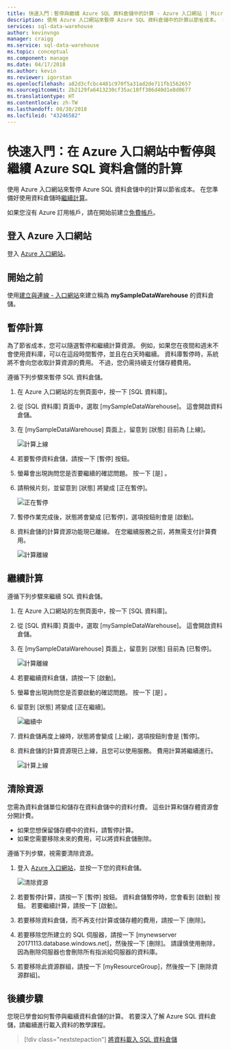 ```yaml
---
title: 快速入門：暫停與繼續 Azure SQL 資料倉儲中的計算 - Azure 入口網站 | Microsoft Docs
description: 使用 Azure 入口網站來暫停 Azure SQL 資料倉儲中的計算以節省成本。 在您準備好使用資料倉儲時繼續計算。
services: sql-data-warehouse
author: kevinvngo
manager: craigg
ms.service: sql-data-warehouse
ms.topic: conceptual
ms.component: manage
ms.date: 04/17/2018
ms.author: kevin
ms.reviewer: igorstan
ms.openlocfilehash: a82d3cfcbc4481c970f5a31ad2de711fb1562657
ms.sourcegitcommit: 2b2129fa6413230cf35ac18ff386d40d1e8d0677
ms.translationtype: HT
ms.contentlocale: zh-TW
ms.lasthandoff: 08/30/2018
ms.locfileid: "43246582"
---
```

# <a name="quickstart-pause-and-resume-compute-for-an-azure-sql-data-warehouse-in-the-azure-portal"></a>快速入門：在 Azure 入口網站中暫停與繼續 Azure SQL 資料倉儲的計算
使用 Azure 入口網站來暫停 Azure SQL 資料倉儲中的計算以節省成本。 在您準備好使用資料倉儲時[繼續計算](sql-data-warehouse-manage-compute-overview.md)。

如果您沒有 Azure 訂用帳戶，請在開始前建立[免費帳戶](https://azure.microsoft.com/free/)。

## <a name="sign-in-to-the-azure-portal"></a>登入 Azure 入口網站

登入 [Azure 入口網站](https://portal.azure.com/)。

## <a name="before-you-begin"></a>開始之前

使用[建立與連線 - 入口網站](create-data-warehouse-portal.md)來建立稱為 **mySampleDataWarehouse** 的資料倉儲。 

## <a name="pause-compute"></a>暫停計算
為了節省成本，您可以隨選暫停和繼續計算資源。 例如，如果您在夜間和週末不會使用資料庫，可以在這段時間暫停，並且在白天時繼續。 資料庫暫停時，系統將不會向您收取計算資源的費用。 不過，您仍需持續支付儲存體費用。 

遵循下列步驟來暫停 SQL 資料倉儲。

1. 在 Azure 入口網站的左側頁面中，按一下 [SQL 資料庫]。
2. 從 [SQL 資料庫] 頁面中，選取 [mySampleDataWarehouse]。 這會開啟資料倉儲。 
3. 在 [mySampleDataWarehouse] 頁面上，留意到 [狀態] 目前為 [上線]。

    ![計算上線](media/pause-and-resume-compute-portal/compute-online.png)

4. 若要暫停資料倉儲，請按一下 [暫停] 按鈕。 
5. 螢幕會出現詢問您是否要繼續的確認問題。 按一下 [是] 。
6. 請稍候片刻，並留意到 [狀態] 將變成 [正在暫停]。

    ![正在暫停](media/pause-and-resume-compute-portal/pausing.png)

7. 暫停作業完成後，狀態將會變成 [已暫停]，選項按鈕則會是 [啟動]。
8. 資料倉儲的計算資源功能現已離線。 在您繼續服務之前，將無需支付計算費用。

    ![計算離線](media/pause-and-resume-compute-portal/compute-offline.png)


## <a name="resume-compute"></a>繼續計算
遵循下列步驟來繼續 SQL 資料倉儲。

1. 在 Azure 入口網站的左側頁面中，按一下 [SQL 資料庫]。
2. 從 [SQL 資料庫] 頁面中，選取 [mySampleDataWarehouse]。 這會開啟資料倉儲。 
3. 在 [mySampleDataWarehouse] 頁面上，留意到 [狀態] 目前為 [已暫停]。

    ![計算離線](media/pause-and-resume-compute-portal/compute-offline.png)

4. 若要繼續資料倉儲，請按一下 [啟動]。 
5. 螢幕會出現詢問您是否要啟動的確認問題。 按一下 [是] 。
6. 留意到 [狀態] 將變成 [正在繼續]。

    ![繼續中](media/pause-and-resume-compute-portal/resuming.png)

7. 資料倉儲再度上線時，狀態將會變成 [上線]，選項按鈕則會是 [暫停]。
8. 資料倉儲的計算資源現已上線，且您可以使用服務。 費用計算將繼續進行。

    ![計算上線](media/pause-and-resume-compute-portal/compute-online.png)

## <a name="clean-up-resources"></a>清除資源

您需為資料倉儲單位和儲存在資料倉儲中的資料付費。 這些計算和儲存體資源會分開計費。 

- 如果您想保留儲存體中的資料，請暫停計算。
- 如果您需要移除未來的費用，可以將資料倉儲刪除。 

遵循下列步驟，視需要清除資源。

1. 登入 [Azure 入口網站](https://portal.azure.com)，並按一下您的資料倉儲。

    ![清除資源](media/load-data-from-azure-blob-storage-using-polybase/clean-up-resources.png)

1. 若要暫停計算，請按一下 [暫停] 按鈕。 資料倉儲暫停時，您會看到 [啟動] 按鈕。  若要繼續計算，請按一下 [啟動]。

2. 若要移除資料倉儲，而不再支付計算或儲存體的費用，請按一下 [刪除]。

3. 若要移除您所建立的 SQL 伺服器，請按一下 [mynewserver 20171113.database.windows.net]，然後按一下 [刪除]。  請謹慎使用刪除，因為刪除伺服器也會刪除所有指派給伺服器的資料庫。

4. 若要移除此資源群組，請按一下 [myResourceGroup]，然後按一下 [刪除資源群組]。


## <a name="next-steps"></a>後續步驟
您現已學會如何暫停與繼續資料倉儲的計算。 若要深入了解 Azure SQL 資料倉儲，請繼續進行載入資料的教學課程。

> [!div class="nextstepaction"]
>[將資料載入 SQL 資料倉儲](load-data-from-azure-blob-storage-using-polybase.md)
